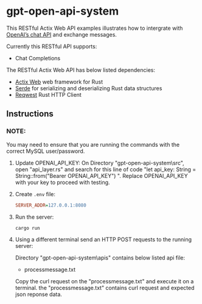 # gpt-open-api-system

This RESTful Actix Web API examples illustrates how to intergrate with [OpenAI’s chat API](https://platform.openai.com/docs/guides/gpt/chat-completions-api) and exchange messages.

Currently this RESTful API supports: 
- Chat Completions

The RESTful Actix Web API has below listed dependencies:
- [Actix Web](https://github.com/actix/actix-web) web framework for Rust
- [Serde](https://github.com/serde-rs/serde) for serializing and deserializing Rust data structures
- [Reqwest](https://github.com/seanmonstar/reqwest) Rust HTTP Client

## Instructions

### NOTE:

You may need to ensure that you are running the commands with the correct MySQL user/password.

1. Update OPENAI_API_KEY:
   On Directory "gpt-open-api-system\src", open "api_layer.rs" and search for this line of code "let api_key: String = String::from("Bearer OPENAI_API_KEY") ". Replace OPENAI_API_KEY with your key to proceed with testing.

2. Create `.env` file:

   ```ini
   SERVER_ADDR=127.0.0.1:8080
   ```

3. Run the server:

   ```shell
   cargo run
   ```

4. Using a different terminal send an HTTP POST requests to the running server:

   Directory "gpt-open-api-system\apis" contains below listed api file:
   - processmessage.txt

   Copy the curl request on the "processmessage.txt" and execute it on a terminal. the "processmessage.txt" contains curl request and expected json reponse data.